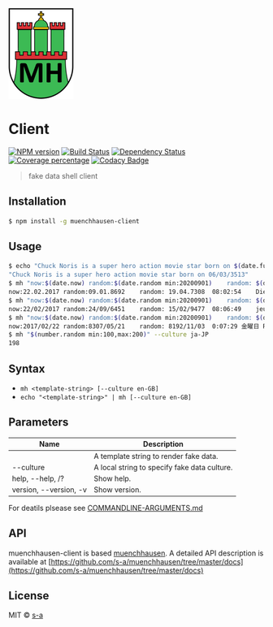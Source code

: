 [![Muenchhausen Logo](/resources/logo-sm.png)]()

# Client 

[![NPM version][npm-image]][npm-url] 
[![Build Status][travis-image]][travis-url] 
[![Dependency Status][daviddm-image]][daviddm-url] 
[![Coverage percentage][coveralls-image]][coveralls-url] [![Codacy Badge](https://api.codacy.com/project/badge/Grade/e795c94f6f1e4e9fa5e4d6e080b198b5)](https://www.codacy.com/app/stephanahlf/muenchhausen-client?utm_source=github.com&amp;utm_medium=referral&amp;utm_content=s-a/muenchhausen-client&amp;utm_campaign=Badge_Grade)

> fake data shell client

## Installation

```sh
$ npm install -g muenchhausen-client
```

## Usage

```sh
$ echo "Chuck Noris is a super hero action movie star born on $(date.future)" | mh
"Chuck Noris is a super hero action movie star born on 06/03/3513"
$ mh "now:$(date.now) random:$(date.random min:20200901)	random:	$(date.random)	$(time.now)	$(date.weekday)" --culture de-DE
now:22.02.2017 random:09.01.8692	random:	19.04.7308	08:02:54	Dienstag
$ mh "now:$(date.now) random:$(date.random min:20200901)	random:	$(date.random)	$(time.now)	$(date.weekday)	RndNumber:$(number.random)" --culture fr-FR
now:22/02/2017 random:24/09/6451	random:	15/02/9477	08:06:49	jeudi	RndNumber:-6 261 085 541 948 770
$ mh "now:$(date.now) random:$(date.random min:20200901)	random:	$(date.random)	$(time.now)	$(date.weekday)	RndNumber:$(number.random)" --culture ja-JP
now:2017/02/22 random:8307/05/21	random:	8192/11/03	0:07:29	金曜日	RndNumber:-3,514,778,193,557,152
$ mh "$(number.random min:100,max:200)" --culture ja-JP
198
```

## Syntax

- `mh <template-string> [--culture en-GB]`
- `echo "<template-string>" | mh [--culture en-GB]`


## Parameters

|Name|Description|
|----|-----------|
|<template-string>|A template string to render fake data.|
|--culture|A local string to specify fake data culture.|
|help, --help, /? |Show help.|
|version, --version, -v|Show version.|

For deatils plsease see [COMMANDLINE-ARGUMENTS.md](COMMANDLINE-ARGUMENTS.md)

## API

 muenchhausen-client is based [muenchhausen](https://github.com/s-a/muenchhausen). A detailed API description is available at [https://github.com/s-a/muenchhausen/tree/master/docs](https://github.com/s-a/muenchhausen/tree/master/docs)
 
## License

MIT © [s-a](https://github.com/s-a)


[npm-image]: https://badge.fury.io/js/muenchhausen-client.svg
[npm-url]: https://npmjs.org/package/muenchhausen-client
[travis-image]: https://travis-ci.org/s-a/muenchhausen-client.svg?branch=master
[travis-url]: https://travis-ci.org/s-a/muenchhausen-client
[daviddm-image]: https://david-dm.org/s-a/muenchhausen-client.svg?theme=shields.io
[daviddm-url]: https://david-dm.org/s-a/muenchhausen-client
[coveralls-image]: https://coveralls.io/repos/s-a/muenchhausen-client/badge.svg
[coveralls-url]: https://coveralls.io/r/s-a/muenchhausen-client
